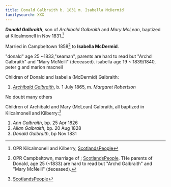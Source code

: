 ```yaml
---
title: Donald Galbraith b. 1831 m. Isabella McDermid
familysearch: XXX
---
```

***Donald Galbraith***, son of *Archibald Galbraith* and *Mary McLean*, baptized at Kilcalmonell in Nov 1831.[^birth]


Married in Campbeltown 1858[^marriage] to **Isabella McDermid**.

"donald" age 25 ~1833,"seaman", parents are hard to read but "Archd Galbraith" and "Mary McNeill" (deceased). isabella age 19 ~ 1839/1840, peter g and marion macneil

Children of Donald and Isabella (McDermid) Galbraith:

1. *[Archibald Galbraith](/people/galbraith-archibald-1865.md)*, b. 1 July 1865, m. *Margaret Robertson*

No doubt many others

Children of Archibald and Mary (McLean) Galbraith, all baptized in Kilcalmonell and Kilberry:[^children]

1. *Ann Galbraith*, bp. 25 Apr 1826
2. *Allan Galbraith*, bp. 20 Aug 1828
3. *Donald Galbraith*, bp Nov 1831

[^birth]: OPR Kilcalmonell and Kilberry, [ScotlandsPeople](https://www.scotlandspeople.gov.uk/record-results?search_type=people&event=%28B%20OR%20C%20OR%20S%29&record_type%5B0%5D=opr_births&church_type=Old%20Parish%20Registers&dl_cat=church&dl_rec=church-births-baptisms&surname=galbraith&surname_so=fuzzy&forename=donald&forename_so=starts&sex=M&from_year=1831&to_year=1831&parent_names_so=exact&parent_name_two_so=exact&county=ARGYLL&record=Church%20of%20Scotland%20%28old%20parish%20registers%29%20Roman%20Catholic%20Church%20Other%20churches&rd_real_name%5B0%5D=KILCALMONELL%20OR%20KILCALMONELL%20AND%20KILBERRY&rd_display_name%5B0%5D=KILCALMONELL%7CKILCALMONELL%20AND%20KILBERRY_KILCALMONELL&rd_label%5B0%5D=KILCALMONELL&rd_name%5B0%5D=KILCALMONELL%20OR%20KILCALMONELL%20AND%20KILBERRY)

[^marriage]: OPR Campbeltown, marriage of ; [ScotlandsPeople](https://www.scotlandspeople.gov.uk/view-image/nrs_stat_marriages/1855646).  THe parents of Donald, age 25 (~1833)
are hard to read but "Archd Galbraith" and "Mary McNeill" (deceased).

[^children]:  [ScotlandsPeople](https://www.scotlandspeople.gov.uk/record-results?search_type=people&event=%28B%20OR%20C%20OR%20S%29&record_type%5B0%5D=opr_births&church_type=Old%20Parish%20Registers&dl_cat=church&dl_rec=church-births-baptisms&surname=galbr&surname_so=starts&forename_so=starts&from_year=1820&to_year=1840&parent_names=archibald%20galbr&parent_names_so=starts&parent_name_two=mclean&parent_name_two_so=fuzzy&record=Church%20of%20Scotland%20%28old%20parish%20registers%29%20Roman%20Catholic%20Church%20Other%20churches)
